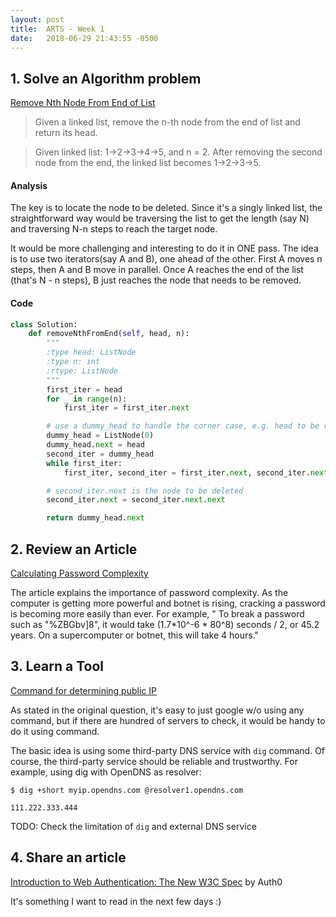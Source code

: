 ```yaml
---
layout: post
title:  ARTS - Week 1
date:   2018-06-29 21:43:55 -0500
---
```

## 1. Solve an Algorithm problem

[Remove Nth Node From End of List](https://leetcode.com/problems/remove-nth-node-from-end-of-list/description/)

> Given a linked list, remove the n-th node from the end of list and return its head.

> Given linked list: 1->2->3->4->5, and n = 2.
> After removing the second node from the end, the linked list becomes 1->2->3->5.

#### Analysis
The key is to locate the node to be deleted. Since it's a singly linked list, the straightforward way would be traversing the list to get the length (say N) and traversing N-n steps to reach the target node.

It would be more challenging and interesting to do it in ONE pass. The idea is to use two iterators(say A and B), one ahead of the other.
First A moves n steps, then A and B move in parallel. Once A reaches the end of the list (that's N - n steps), B just reaches the node that needs to be removed.

#### Code

```Python
class Solution:
    def removeNthFromEnd(self, head, n):
        """
        :type head: ListNode
        :type n: int
        :rtype: ListNode
        """
        first_iter = head
        for _ in range(n):
            first_iter = first_iter.next

        # use a dummy_head to handle the corner case, e.g. head to be removed
        dummy_head = ListNode(0)
        dummy_head.next = head
        second_iter = dummy_head
        while first_iter:
            first_iter, second_iter = first_iter.next, second_iter.next

        # second_iter.next is the node to be deleted
        second_iter.next = second_iter.next.next

        return dummy_head.next
```

## 2. Review an Article

[Calculating Password Complexity](https://thycotic.force.com/support/s/article/Calculating-Password-Complexity)

The article explains the importance of password complexity. As the computer is getting more powerful and botnet is rising, cracking a password is becoming more easily than ever. For example, " To break a password such as "%ZBGbv]8", it would take (1.7*10^-6 * 80^8) seconds / 2, or 45.2 years. On a supercomputer or botnet, this will take 4 hours."

## 3. Learn a Tool

[Command for determining public IP](https://askubuntu.com/questions/95910/command-for-determining-my-public-ip)

As stated in the original question, it's easy to just google w/o using any command, but if there are hundred of servers to check, it would be handy to do it using command.

The basic idea is using some third-party DNS service with `dig` command. Of course, the third-party service should be reliable and trustworthy. For example, using dig with OpenDNS as resolver:
```
$ dig +short myip.opendns.com @resolver1.opendns.com

111.222.333.444
```

TODO: Check the limitation of `dig` and external DNS service

## 4. Share an article

[Introduction to Web Authentication: The New W3C Spec](https://auth0.com/blog/introduction-to-web-authentication/) by Auth0

It's something I want to read in the next few days :)
